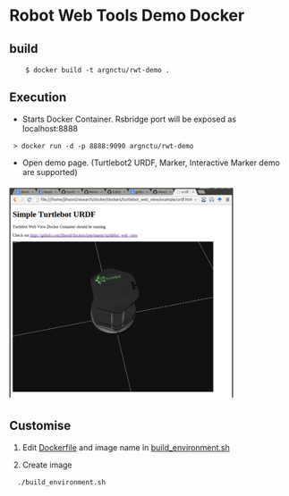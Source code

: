 # Robot Web Tools Demo Docker 


## build 

```
    $ docker build -t argnctu/rwt-demo .
```

## Execution

* Starts Docker Container. Rsbridge port will be exposed as localhost:8888
```
 > docker run -d -p 8888:9090 argnctu/rwt-demo 
```

* Open demo page. (Turtlebot2 URDF, Marker, Interactive Marker demo are supported)

<img src="turtlebot_webview.png" alt="alt text" width=400px></img>


## Customise 

1. Edit [Dockerfile](Dockerfile) and image name in [build_environment.sh](build_environment.sh)

2. Create image 

```
  ./build_environment.sh
```
